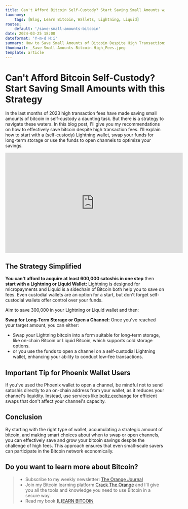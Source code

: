 ```yaml
---
title: Can't Afford Bitcoin Self-Custody? Start Saving Small Amounts with this Strategy
taxonomy:
    tags: [Blog, Learn Bitcoin, Wallets, Lightning, Liquid]
routes:
    default: '/save-small-amounts-bitcoin'
date: 2024-03-25 18:00
dateformat: 'Y-m-d H:i'
summary: How to Save Small Amounts of Bitcoin Despite High Transactions Fees: Recommended Strategy with Lightning or Liquid.
thumbnail: _Save-Small-Amounts-Bitcoin-High_Fees.jpeg
template: article
---
```


# Can't Afford Bitcoin Self-Custody? Start Saving Small Amounts with this Strategy

In the last months of 2023 high transaction fees have made saving small amounts of bitcoin in self-custody a daunting task. But there is a strategy to navigate these waters. In this blog post, I'll give you my recommendations on how to effectively save bitcoin despite high transaction fees. I'll explain how to start with a (self-custody) Lightning wallet, swap your funds for long-term storage or use the funds to open channels to optimize your savings. 

<iframe width="560" height="315" src="https://www.youtube.com/embed/5ygfc14kSiw" title="YouTube video player" frameborder="0" allow="accelerometer; autoplay; clipboard-write; encrypted-media; gyroscope; picture-in-picture; web-share" allowfullscreen></iframe>

## The Strategy Simplified

**You can't afford to acquire at least 600,000 satoshis in one step** then **start with a Lightning or Liquid Wallet:** Lightning is designed for micropayments and Liquid is a sidechain of Bitcoin both help you to save on fees. Even custodial wallets are an option for a start, but don't forget self-custodial wallets offer control over your funds.

Aim to save 300,000 in your Lightning or Liquid wallet and then:

**Swap for Long-Term Storage or Open a Channel:** Once you've reached your target amount, you can either:
* Swap your Lightning bitcoin into a form suitable for long-term storage, like on-chain Bitcoin or Liquid Bitcoin, which supports cold storage options.
* or you use the funds to open a channel on a self-custodial Lightning wallet, enhancing your ability to conduct low-fee transactions.

## Important Tip for Phoenix Wallet Users

If you've used the Phoenix wallet to open a channel, be mindful not to send satoshis directly to an on-chain address from your wallet, as it reduces your channel's liquidity. Instead, use services like [boltz.exchange](https://youtu.be/VOv2IzQdln8) for efficient swaps that don't affect your channel's capacity.

## Conclusion

By starting with the right type of wallet, accumulating a strategic amount of bitcoin, and making smart choices about when to swap or open channels, you can effectively save and grow your bitcoin savings despite the challenge of high fees. This approach ensures that even small-scale savers can participate in the Bitcoin network economically.

## Do you want to learn more about Bitcoin? 

> * Subscribe to my weekly newsletter: [The Orange Journal](https://anita.link/news)
> * Join my Bitcoin learning platform [Crack The Orange](https://cracktheorange.com) and I'll give you all the tools and knowledge you need to use Bitcoin in a secure way.
> * Read my book [(L)EARN BITCOIN](https://learnbitcoin.link/)



